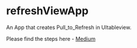 # refreshViewApp

An App that creates Pull_to_Refresh in UItableview.

Please find the steps here -  [Medium](https://medium.com/@Anantha1992/pull-to-refresh-how-to-implement-f915743703f8) 
